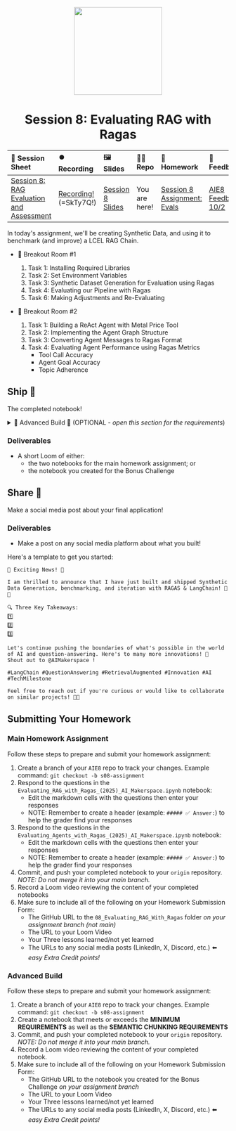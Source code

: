 <p align = "center" draggable=”false” ><img src="https://github.com/AI-Maker-Space/LLM-Dev-101/assets/37101144/d1343317-fa2f-41e1-8af1-1dbb18399719" 
     width="200px"
     height="auto"/>
</p>

## <h1 align="center" id="heading">Session 8: Evaluating RAG with Ragas</h1>

| 📰 Session Sheet | ⏺️ Recording     | 🖼️ Slides        | 👨‍💻 Repo         | 📝 Homework      | 📁 Feedback       |
|:-----------------|:-----------------|:-----------------|:-----------------|:-----------------|:-----------------|
| [Session 8: RAG Evaluation and Assessment](https://www.notion.so/Session-8-RAG-Evaluation-and-Assessment-26acd547af3d804895d5fff253b7aff2) |[Recording!](https://us02web.zoom.us/rec/share/qyMTxP5AjaK5broHfiotCvMa1dDCRTaSB25UZKCxAMVjhKQheZFAbloVjqQVobgM.M-MSJ4k6Ok9Y2fXq) (=SkTy7Q!) | [Session 8 Slides](https://www.canva.com/design/DAG0rMu5dMs/38MBv-Dly5Y0wBvfzqYixQ/edit?utm_content=DAG0rMu5dMs&utm_campaign=designshare&utm_medium=link2&utm_source=sharebutton) | You are here! | [Session 8 Assignment: Evals](https://forms.gle/7P4rv4oPBxhZAx2e7) | [AIE8 Feedback 10/2](https://forms.gle/sZ6RHUUFcuoZgG7x5)

In today's assignment, we'll be creating Synthetic Data, and using it to benchmark (and improve) a LCEL RAG Chain.

- 🤝 Breakout Room #1
  1. Task 1: Installing Required Libraries
  2. Task 2: Set Environment Variables
  3. Task 3: Synthetic Dataset Generation for Evaluation using Ragas
  4. Task 4: Evaluating our Pipeline with Ragas
  5. Task 6: Making Adjustments and Re-Evaluating

- 🤝 Breakout Room #2
  1. Task 1: Building a ReAct Agent with Metal Price Tool
  2. Task 2: Implementing the Agent Graph Structure
  3. Task 3: Converting Agent Messages to Ragas Format
  4. Task 4: Evaluating Agent Performance using Ragas Metrics
     - Tool Call Accuracy
     - Agent Goal Accuracy  
     - Topic Adherence

## Ship 🚢

The completed notebook!

<details>
<summary>🚧 Advanced Build 🚧 (OPTIONAL - <i>open this section for the requirements</i>)</summary>

> NOTE: Completing this challenge will provide full marks on the assignment, regardless of the completion of the notebook. You do not need to complete this in the notebook for full marks.

##### **MINIMUM REQUIREMENTS**:

1. Baseline `LangGraph RAG` Application using `NAIVE RETRIEVAL`
2. Baseline Evaluation using `RAGAS METRICS`
  - [Faithfulness](https://docs.ragas.io/en/stable/concepts/metrics/faithfulness.html)
  - [Answer Relevancy](https://docs.ragas.io/en/stable/concepts/metrics/answer_relevance.html)
  - [Context Precision](https://docs.ragas.io/en/stable/concepts/metrics/context_precision.html)
  - [Context Recall](https://docs.ragas.io/en/stable/concepts/metrics/context_recall.html)
  - [Answer Correctness](https://docs.ragas.io/en/stable/concepts/metrics/answer_correctness.html)
3. Implement a `SEMANTIC CHUNKING STRATEGY`.
4. Create an `LangGraph RAG` Application using `SEMANTIC CHUNKING` with `NAIVE RETRIEVAL`.
5. Compare and contrast results.

##### **SEMANTIC CHUNKING REQUIREMENTS**:

Chunk semantically similar (based on designed threshold) sentences, and then paragraphs, greedily, up to a maximum chunk size. Minimum chunk size is a single sentence.

Have fun!
</details>

### Deliverables

- A short Loom of either:
  - the two notebooks for the main homework assignment; or
  - the notebook you created for the Bonus Challenge

## Share 🚀

Make a social media post about your final application!

### Deliverables

- Make a post on any social media platform about what you built!

Here's a template to get you started:

```
🚀 Exciting News! 🚀

I am thrilled to announce that I have just built and shipped Synthetic Data Generation, benchmarking, and iteration with RAGAS & LangChain! 🎉🤖

🔍 Three Key Takeaways:
1️⃣ 
2️⃣ 
3️⃣ 

Let's continue pushing the boundaries of what's possible in the world of AI and question-answering. Here's to many more innovations! 🚀
Shout out to @AIMakerspace !

#LangChain #QuestionAnswering #RetrievalAugmented #Innovation #AI #TechMilestone

Feel free to reach out if you're curious or would like to collaborate on similar projects! 🤝🔥
```

## Submitting Your Homework

### Main Homework Assignment

Follow these steps to prepare and submit your homework assignment:
1. Create a branch of your `AIE8` repo to track your changes. Example command: `git checkout -b s08-assignment`
2. Respond to the questions in the `Evaluating_RAG_with_Ragas_(2025)_AI_Makerspace.ipynb` notebook:
    + Edit the markdown cells with the questions then enter your responses
    + NOTE: Remember to create a header (example: `##### ✅ Answer:`) to help the grader find your responses
3. Respond to the questions in the `Evaluating_Agents_with_Ragas_(2025)_AI_Makerspace.ipynb` notebook:
    + Edit the markdown cells with the questions then enter your responses
    + NOTE: Remember to create a header (example: `##### ✅ Answer:`) to help the grader find your responses
4. Commit, and push your completed notebook to your `origin` repository. _NOTE: Do not merge it into your main branch._
5. Record a Loom video reviewing the content of your completed notebooks
6. Make sure to include all of the following on your Homework Submission Form:
    + The GitHub URL to the `08_Evaluating_RAG_With_Ragas` folder _on your assignment branch (not main)_
    + The URL to your Loom Video
    + Your Three lessons learned/not yet learned
    + The URLs to any social media posts (LinkedIn, X, Discord, etc.) ⬅️ _easy Extra Credit points!_

### Advanced Build

Follow these steps to prepare and submit your homework assignment:
1. Create a branch of your `AIE8` repo to track your changes. Example command: `git checkout -b s08-assignment`
2. Create a notebook that meets or exceeds the **MINIMUM REQUIREMENTS** as well as the **SEMANTIC CHUNKING REQUIREMENTS**
3. Commit, and push your completed notebook to your `origin` repository. _NOTE: Do not merge it into your main branch._
4. Record a Loom video reviewing the content of your completed notebook.
5. Make sure to include all of the following on your Homework Submission Form:
    + The GitHub URL to the notebook you created for the Bonus Challenge _on your assignment branch_
    + The URL to your Loom Video
    + Your Three lessons learned/not yet learned
    + The URLs to any social media posts (LinkedIn, X, Discord, etc.) ⬅️ _easy Extra Credit points!_
